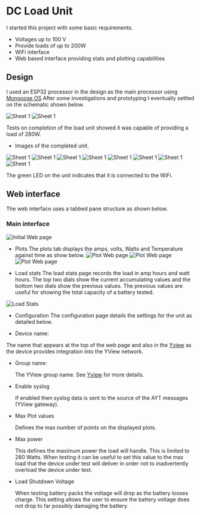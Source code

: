 # DC Load Unit
I started this project with some basic requirements.

- Voltages up to 100 V
- Provide loads of up to 200W
- WiFi interface
- Web based interface providing stats and plotting capabilities

## Design
I used an ESP32 processor in the design as the main processor using  [Mongoose OS](https://mongoose-os.com/) After some investigations and prototyping I eventually settled on the schematic shown below.

![Sheet 1](images/schematic_sheet_1.png)
![Sheet 1](images/schematic_sheet_2.png)

Tests on completion of the load unit showed it was capable of providing a load of 280W.

- Images of the completed unit.

![Sheet 1](images/hw_1.jpg)
![Sheet 1](images/hw_2.jpg)
![Sheet 1](images/hw_3.jpg)
![Sheet 1](images/hw_4.jpg)
![Sheet 1](images/hw_5.jpg)
![Sheet 1](images/hw_6.jpg)
![Sheet 1](images/hw_7.jpg)
![Sheet 1](images/hw_8.jpg)

The green LED on the unit indicates that it is connected to the WiFi.

## Web interface
The web interface uses a tabbed pane structure as shown below.

### Main interface
![Initial Web page](images/web1.png)

- Plots
The plots tab displays the amps, volts, Watts and Temperature against time as show below.
![Plot Web page](images/web2.png)
![Plot Web page](images/web3.png)
![Plot Web page](images/web4.png)

- Load stats
The load stats page records the load in amp hours and watt hours. The top two dials show the current accumulating values and the bottom two dials show the previous values. The previous values are useful for showing the total capacity of a battery tested.

![Load Stats](images/web5.png)

- Configuration
The configuration page details the settings for the unit as detailed below.

- Device name:

 The name that appears at the top of the web page and also in the [Yview](https://github.com/pjaos/yview) as the device provides integration into the YView network.

- Group name:

  The YView group name. See [Yview](https://github.com/pjaos/yview) for more details.

- Enable syslog

  If enabled then syslog data is sent to the source of the AYT messages (YView gateway).

- Max Plot values

  Defines the max number of points on the displayed plots.

- Max power

  This defines the maximum power the load will handle. This is limited to 280 Watts. When testing it can be useful to set this value to the max load that the device under test will deliver in order not to inadvertently overload the device under test.

- Load Shutdown Voltage

  When testing battery packs the voltage will drop as the battery looses charge. This setting allows the user to ensure the battery voltage does not drop to far possibly damaging the battery.
